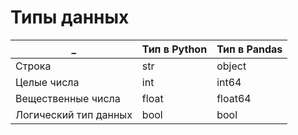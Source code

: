 # Типы данных



| \_                    | Тип в Python | Тип в Pandas |
| --------------------- | ------------ | ------------ |
| Строка                | str          | object       |
| Целые числа           | int          | int64        |
| Вещественные числа    | float        | float64      |
| Логический тип данных | bool         | bool         |
